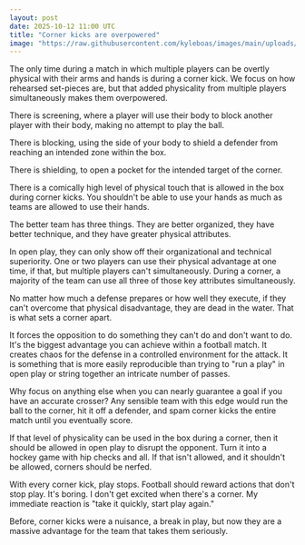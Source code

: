```yaml
---
layout: post
date: 2025-10-12 11:00 UTC
title: "Corner kicks are overpowered"
image: "https://raw.githubusercontent.com/kyleboas/images/main/uploads/2025/10/11/Image-11Oct2025_23:28:08.png"
---
```


The only time during a match in which multiple players can be overtly physical with their arms and hands is during a corner kick. We focus on how rehearsed set-pieces are, but that added physicality from multiple players simultaneously makes them overpowered.

<!---more--->

There is screening, where a player will use their body to block another player with their body, making no attempt to play the ball.

There is blocking, using the side of your body to shield a defender from reaching an intended zone within the box.

There is shielding, to open a pocket for the intended target of the corner.

There is a comically high level of physical touch that is allowed in the box during corner kicks. You shouldn't be able to use your hands as much as teams are allowed to use their hands.

The better team has three things. They are better organized, they have better technique, and they have greater physical attributes.

In open play, they can only show off their organizational and technical superiority. One or two players can use their physical advantage at one time, if that, but multiple players can't simultaneously. During a corner, a majority of the team can use all three of those key attributes simultaneously.

No matter how much a defense prepares or how well they execute, if they can't overcome that physical disadvantage, they are dead in the water. That is what sets a corner apart.

It forces the opposition to do something they can't do and don't want to do. It's the biggest advantage you can achieve within a football match. It creates chaos for the defense in a controlled environment for the attack. It is something that is more easily reproducible than trying to "run a play" in open play or string together an intricate number of passes.

Why focus on anything else when you can nearly guarantee a goal if you have an accurate crosser? Any sensible team with this edge would run the ball to the corner, hit it off a defender, and spam corner kicks the entire match until you eventually score.

If that level of physicality can be used in the box during a corner, then it should be allowed in open play to disrupt the opponent. Turn it into a hockey game with hip checks and all. If that isn't allowed, and it shouldn't be allowed, corners should be nerfed.

With every corner kick, play stops. Football should reward actions that don't stop play. It's boring. I don't get excited when there's a corner. My immediate reaction is "take it quickly, start play again."

Before, corner kicks were a nuisance, a break in play, but now they are a massive advantage for the team that takes them seriously.